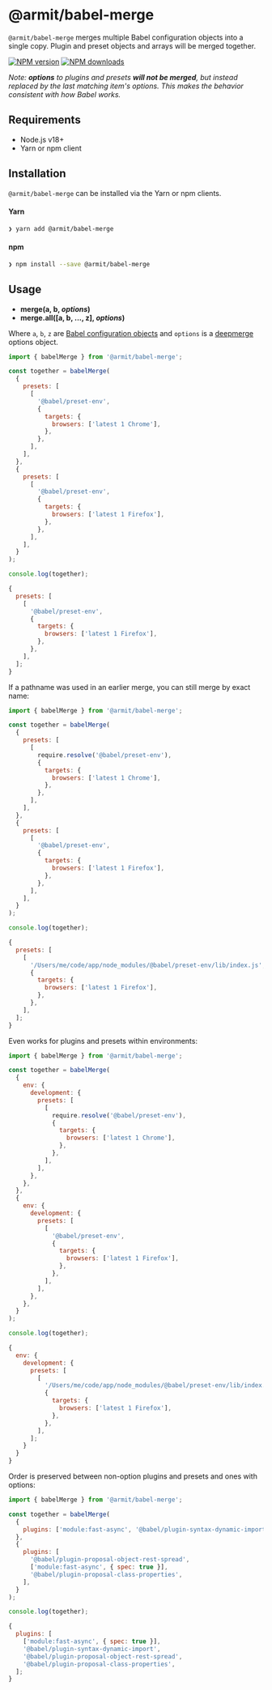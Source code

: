 # @armit/babel-merge

`@armit/babel-merge` merges multiple Babel configuration objects into a single copy.
Plugin and preset objects and arrays will be merged together.

[![NPM version][npm-image]][npm-url]
[![NPM downloads][npm-downloads]][npm-url]

_Note: **options** to plugins and presets **will not be merged**, but instead
replaced by the last matching item's options. This makes the behavior consistent
with how Babel works._

## Requirements

- Node.js v18+
- Yarn or npm client

## Installation

`@armit/babel-merge` can be installed via the Yarn or npm clients.

#### Yarn

```bash
❯ yarn add @armit/babel-merge
```

#### npm

```bash
❯ npm install --save @armit/babel-merge
```

## Usage

- **merge(a, b, _options_)**
- **merge.all([a, b, ..., z], _options_)**

Where `a`, `b`, `z` are [Babel configuration objects](https://babeljs.io/docs/usage/api/#options) and `options` is a [deepmerge](https://github.com/KyleAMathews/deepmerge#api) options object.

```js
import { babelMerge } from '@armit/babel-merge';

const together = babelMerge(
  {
    presets: [
      [
        '@babel/preset-env',
        {
          targets: {
            browsers: ['latest 1 Chrome'],
          },
        },
      ],
    ],
  },
  {
    presets: [
      [
        '@babel/preset-env',
        {
          targets: {
            browsers: ['latest 1 Firefox'],
          },
        },
      ],
    ],
  }
);

console.log(together);

{
  presets: [
    [
      '@babel/preset-env',
      {
        targets: {
          browsers: ['latest 1 Firefox'],
        },
      },
    ],
  ];
}
```

If a pathname was used in an earlier merge, you can still merge by exact name:

```js
import { babelMerge } from '@armit/babel-merge';

const together = babelMerge(
  {
    presets: [
      [
        require.resolve('@babel/preset-env'),
        {
          targets: {
            browsers: ['latest 1 Chrome'],
          },
        },
      ],
    ],
  },
  {
    presets: [
      [
        '@babel/preset-env',
        {
          targets: {
            browsers: ['latest 1 Firefox'],
          },
        },
      ],
    ],
  }
);

console.log(together);

{
  presets: [
    [
      '/Users/me/code/app/node_modules/@babel/preset-env/lib/index.js',
      {
        targets: {
          browsers: ['latest 1 Firefox'],
        },
      },
    ],
  ];
}
```

Even works for plugins and presets within environments:

```js
import { babelMerge } from '@armit/babel-merge';

const together = babelMerge(
  {
    env: {
      development: {
        presets: [
          [
            require.resolve('@babel/preset-env'),
            {
              targets: {
                browsers: ['latest 1 Chrome'],
              },
            },
          ],
        ],
      },
    },
  },
  {
    env: {
      development: {
        presets: [
          [
            '@babel/preset-env',
            {
              targets: {
                browsers: ['latest 1 Firefox'],
              },
            },
          ],
        ],
      },
    },
  }
);

console.log(together);

{
  env: {
    development: {
      presets: [
        [
          '/Users/me/code/app/node_modules/@babel/preset-env/lib/index.js',
          {
            targets: {
              browsers: ['latest 1 Firefox'],
            },
          },
        ],
      ];
    }
  }
}
```

Order is preserved between non-option plugins and presets and ones with options:

```js
import { babelMerge } from '@armit/babel-merge';

const together = babelMerge(
  {
    plugins: ['module:fast-async', '@babel/plugin-syntax-dynamic-import'],
  },
  {
    plugins: [
      '@babel/plugin-proposal-object-rest-spread',
      ['module:fast-async', { spec: true }],
      '@babel/plugin-proposal-class-properties',
    ],
  }
);

console.log(together);

{
  plugins: [
    ['module:fast-async', { spec: true }],
    '@babel/plugin-syntax-dynamic-import',
    '@babel/plugin-proposal-object-rest-spread',
    '@babel/plugin-proposal-class-properties',
  ];
}
```

[npm-image]: https://img.shields.io/npm/v/babel-merge.svg
[npm-downloads]: https://img.shields.io/npm/dt/babel-merge.svg
[npm-url]: https://npmjs.org/package/babel-merge
